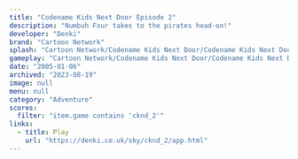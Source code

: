 ```yaml
---
title: "Codename Kids Next Door Episode 2"
description: "Numbuh Four takes to the pirates head-on!"
developer: "Denki"
brand: "Cartoon Network"
splash: "Cartoon Network/Codename Kids Next Door/Codename Kids Next Door Episode 2/Splash.jpg"
gameplay: "Cartoon Network/Codename Kids Next Door/Codename Kids Next Door Episode 2/Screen02.jpg"
date: "2005-01-06"
archived: "2023-08-19"
image: null
menu: null
category: "Adventure"
scores:
  filter: "item.game contains 'cknd_2'"
links:
  - title: Play
    url: "https://denki.co.uk/sky/cknd_2/app.html"
---
```

